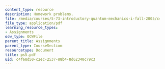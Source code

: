 ```yaml
---
content_type: resource
description: Homework problems.
file: /media/courses/5-73-introductory-quantum-mechanics-i-fall-2005/c4f68d50c2ec253788b48d62340c79c3_ps5.pdf
file_type: application/pdf
learning_resource_types:
- Assignments
ocw_type: OCWFile
parent_title: Assignments
parent_type: CourseSection
resourcetype: Document
title: ps5.pdf
uid: c4f68d50-c2ec-2537-88b4-8d62340c79c3
---
```

